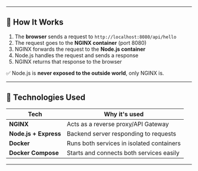 
---

## 🚦 How It Works

1. The **browser** sends a request to `http://localhost:8080/api/hello`
2. The request goes to the **NGINX container** (port 8080)
3. NGINX forwards the request to the **Node.js container**
4. Node.js handles the request and sends a response
5. NGINX returns that response to the browser

✅ Node.js is **never exposed to the outside world**, only NGINX is.

---

## 🧰 Technologies Used

| Tech | Why it's used |
|------|----------------|
| **NGINX** | Acts as a reverse proxy/API Gateway |
| **Node.js + Express** | Backend server responding to requests |
| **Docker** | Runs both services in isolated containers |
| **Docker Compose** | Starts and connects both services easily |

---


